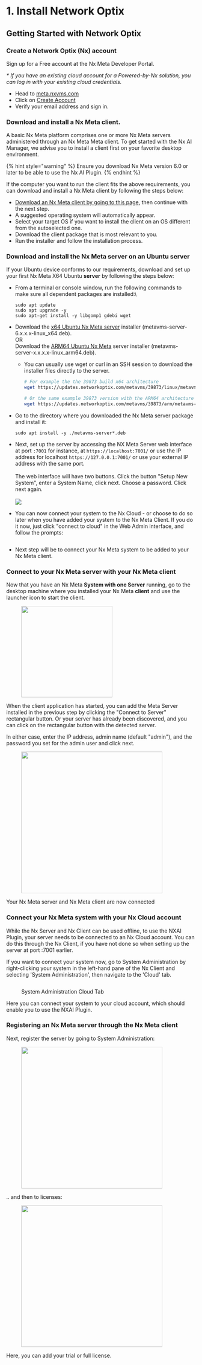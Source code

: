 # 1. Install Network Optix

## Getting Started with Network Optix

### Create a Network Optix (Nx) account

Sign up for a Free account at the Nx Meta Developer Portal.

_\* If you have an existing cloud account for a Powered-by-Nx solution, you can log in with your existing cloud credentials._

* Head to [meta.nxvms.com](https://meta.nxvms.com/)
* Click on [Create Account](https://meta.nxvms.com/register)
* Verify your email address and sign in.

### Download and install a Nx Meta client.&#x20;

A basic Nx Meta platform comprises one or more Nx Meta servers administered through an Nx Meta Meta client. To get started with the Nx AI Manager, we advise you to install a client first on your favorite desktop environment.&#x20;

{% hint style="warning" %}
Ensure you download Nx Meta version 6.0 or later to be able to use the Nx AI Plugin.
{% endhint %}

If the computer you want to run the client fits the above requirements, you can download and install a Nx Meta client by following the steps below:

* [Download an Nx Meta client by going to this page](https://meta.nxvms.com/download/releases/linux), then continue with the next step.
* A suggested operating system will automatically appear.
* Select your target OS if you want to install the client on an OS different from the autoselected one.
* Download the client package that is most relevant to you.
* Run the installer and follow the installation process.

### Download and install the Nx Meta server on an Ubuntu server

If your Ubuntu device conforms to our requirements, download and set up your first Nx Meta X64 Ubuntu **server** by following the steps below:

*   From a terminal or console window, run the following commands to make sure all dependent packages are installed:\


    ```
    sudo apt update
    sudo apt upgrade -y
    sudo apt-get install -y libgomp1 gdebi wget
    ```
* Download the [x64 Ubuntu Nx Meta server](https://meta.nxvms.com/download/linux) installer (metavms-server-6.x.x.x-linux\_x64.deb). \
  OR \
  Download the [ARM64 Ubuntu Nx Meta](https://meta.nxvms.com/download/releases/arm) server installer (metavms-server-x.x.x.x-linux\_arm64.deb).
  *   You can usually use wget or curl in an SSH session to download the installer files directly to the server.

      ```sh
      # For example the the 39873 build x64 architecture
      wget https://updates.networkoptix.com/metavms/39873/linux/metavms-client-6.0.1.39873-linux_x64.deb

      # Or the same example 39873 version with the ARM64 architecture
      wget https://updates.networkoptix.com/metavms/39873/arm/metavms-server-6.0.1.39873-linux_arm64.deb
      ```


*   Go to the directory where you downloaded the Nx Meta server package and install it:

    ```
    sudo apt install -y ./metavms-server*.deb
    ```
* Next, set up the server by accessing the NX Meta Server web interface at port `:7001` for instance, at `https://localhost:7001/` or use the IP address for localhost `https://127.0.0.1:7001/`  or use your external IP address with the same port. \
  \
  The web interface will have two buttons. Click the button "Setup New System", enter a System Name, click next. Choose a password. Click next again.\
  \
  ![](<../.gitbook/assets/image (96).png>)
* You can now connect your system to the Nx Cloud - or choose to do so later when you have added your system to the Nx Meta Client. If you do it now, just click "connect to cloud" in the Web Admin interface, and follow the prompts:

<figure><img src="../.gitbook/assets/image (119).png" alt=""><figcaption></figcaption></figure>

* Next step will be to connect your Nx Meta system to be added to your Nx Meta client.&#x20;

### Connect to your Nx Meta server with your Nx Meta client

Now that you have an Nx Meta **System with one Server** running, go to the desktop machine where you installed your Nx Meta **client** and use the launcher icon to start the client.

<div align="left"><figure><img src="../.gitbook/assets/image (95).png" alt="" width="242"><figcaption></figcaption></figure></div>

When the client application has started, you can add the Meta Server installed in the previous step by clicking the "Connect to Server" rectangular button. Or your server has already been discovered, and you can click on the rectangular button with the detected server.&#x20;

In either case, enter the IP address, admin name (default "admin"), and the password you set for the admin user and click next.

<div align="left"><figure><img src="../.gitbook/assets/image (97).png" alt="" width="375"><figcaption></figcaption></figure></div>

Your Nx Meta server and Nx Meta client are now connected

### Connect your Nx Meta system with your Nx Cloud account

While the Nx Server and Nx Client can be used offline, to use the NXAI Plugin, your server needs to be connected to an Nx Cloud account. You can do this through the Nx Client, if you have not done so when  setting up the server at port :7001 earlier.

If you want to connect your system now, go to System Administration by right-clicking your system in the left-hand pane of the Nx Client and selecting 'System Administration', then navigate to the 'Cloud' tab.

<figure><img src="../.gitbook/assets/cloud_management.png" alt=""><figcaption><p>System Administration Cloud Tab</p></figcaption></figure>

Here you can connect your system to your cloud account, which should enable you to use the NXAI Plugin.

### Registering an Nx Meta server through the Nx Meta client

Next, register the server by going to System Administration:

<div align="left"><figure><img src="../.gitbook/assets/image (78).png" alt="" width="375"><figcaption></figcaption></figure></div>

.. and then to licenses:

<div align="left"><figure><img src="../.gitbook/assets/image (79).png" alt="" width="375"><figcaption></figcaption></figure></div>

Here, you can add your trial or full license.
